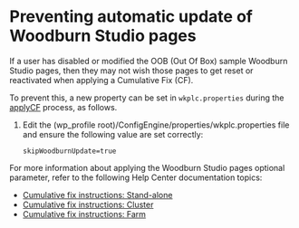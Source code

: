 # Preventing automatic update of Woodburn Studio pages

If a user has disabled or modified the OOB \(Out Of Box\) sample Woodburn Studio pages, then they may not wish those pages to get reset or reactivated when applying a Cumulative Fix \(CF\).

To prevent this, a new property can be set in `wkplc.properties` during the [applyCF](../../deployment/install/traditional/cf_install/index.md) process, as follows.

1.  Edit the \(wp\_profile root\)/ConfigEngine/properties/wkplc.properties file and ensure the following value are set correctly:

    ```
    skipWoodburnUpdate=true
    ```


For more information about applying the Woodburn Studio pages optional parameter, refer to the following Help Center documentation topics:

-   [Cumulative fix instructions: Stand-alone](../../deployment/install/traditional/cf_install/ccf_95_standalone.md)
-   [Cumulative fix instructions: Cluster](../../deployment/install/traditional/cf_install/ccf_95_cluster.md)
-   [Cumulative fix instructions: Farm](../../deployment/install/traditional/cf_install/ccf_95_farm.md)


